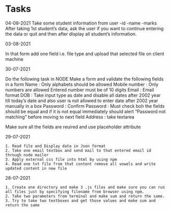 # Tasks

04-08-2021
Take some student information from user
-id
-name
-marks
After taking 1st student’s data, ask the user if you want to continue entering the data or quit and then after display all student’s information.

03-08-2021

In that form add one field i.e. file type and upload that selected file on client machine

30-07-2021

Do the following task in NODE
Make a form and validate the following fields in a form
Name : Only alphabets should be allowed
Mobile number : Only numbers are allowed Entered number must be of 10 digits
Email : Email format
DOB : Take input type as date and disable all dates after 2002 year till today’s date and also user is not allowed to enter date after 2002 year manually in a box
Password :
Confirm Password : Must check boh the fields should be equal and if it is not equal immediately should alert “Password not matching” before moving to next field
Address : take textarea

Make sure all the fields are reuired and use placeholder attribute


29-07-2021

    1. Read file and Display data in Json format
    2. Take one email textbox and send mail to that entered email id through node mailer
    3. Apply external css file into html by using npm
    4. Read one txt file from that content remove all vowels and write updated content in new file

28-07-2021

    1. Create one directory and make 3 .js files and make sure you can run all files just by specifying filename from browser using npm.
    2. Take two parameters from terminal and make sum and return the same.
    3. Try to take two textboxes and get those values and make sum and return the same

